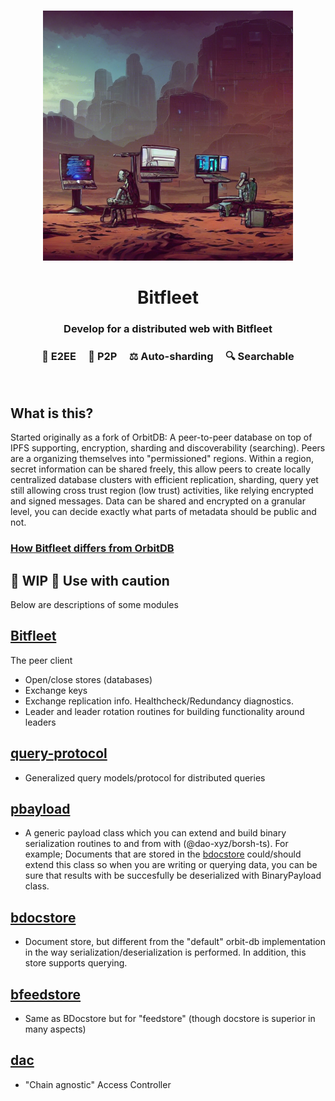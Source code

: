
<br>
<p align="center">
    <img width="400" src="./peer.png"  alt="Bitfleet icon Icon">
</p>

<h1 align="center">
    <strong>
        Bitfleet
   </strong>
</h1>

<h3 align="center">
    Develop for a distributed web with Bitfleet
</h3>

<h3 align="center">🤫 E2EE &nbsp; &nbsp; 👯 P2P &nbsp; &nbsp; ⚖️ Auto-sharding  &nbsp; &nbsp;  🔍 Searchable</h3>
<br>


## What is this?
Started originally as a fork of OrbitDB: A peer-to-peer database on top of IPFS supporting, encryption, sharding and discoverability (searching). Peers are a organizing themselves into "permissioned" regions. Within a region, secret information can be shared freely, this allow peers to create locally centralized database clusters with efficient replication, sharding, query yet still allowing cross trust region (low trust) activities, like relying encrypted and signed messages. Data can be shared and encrypted on a granular level, you can decide exactly what parts of metadata should be public and not.

### [How Bitfleet differs from OrbitDB](./documentation/DIFFERENCE.md)

## 🚧 WIP 🚧  Use with caution
Below are descriptions of some modules

## [Bitfleet](./packages/Bitfleet)
The peer client
- Open/close stores (databases)
- Exchange keys
- Exchange replication info. Healthcheck/Redundancy diagnostics. 
- Leader and leader rotation routines for building functionality around leaders

## [query-protocol](./packages/query-protocol)
- Generalized query models/protocol for distributed queries

## [pbayload](./packages/bpayload)
- A generic payload class which you can extend and build binary serialization routines to and from with (@dao-xyz/borsh-ts). For example; Documents that are stored in the [bdocstore](./packages/orbit-db-bdocstore) could/should extend this class so when you are writing or querying data, you can be sure that results with be succesfully be deserialized with BinaryPayload class.


## [bdocstore](./packages/orbit-db-bdocstore)
- Document store, but different from the "default" orbit-db implementation in the way serialization/deserialization is performed. In addition, this store supports querying. 

## [bfeedstore](./packages/bfeedstore)
- Same as BDocstore but for "feedstore" (though docstore is superior in many aspects)

## [dac](./packages/dynamic-access-controller)
- "Chain agnostic" Access Controller

